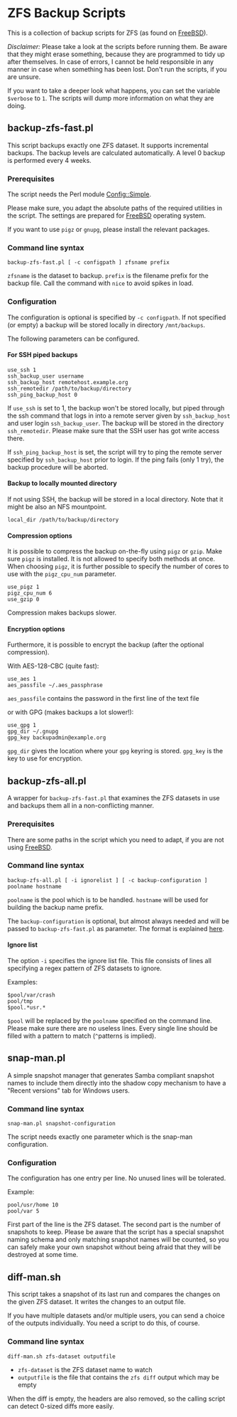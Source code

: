 # ZFS Backup Scripts

This is a collection of backup scripts for ZFS (as found
on [FreeBSD][]).

*Disclaimer:* Please take a look at the scripts before running them.
Be aware that they might erase something, because they are programmed
to tidy up after themselves. In case of errors, I cannot be held
responsible in any manner in case when something has been lost.
Don't run the scripts, if you are unsure.

If you want to take a deeper look what happens, you can set
the variable `$verbose` to `1`. The scripts will dump more
information on what they are doing.

## backup-zfs-fast.pl

This script backups exactly one ZFS dataset. It supports incremental
backups. The backup levels are calculated automatically. A level 0
backup is performed every 4 weeks.

### Prerequisites

The script needs the Perl module
[Config::Simple](http://search.cpan.org/~sherzodr/Config-Simple-4.59/Simple.pm).

Please make sure, you adapt the absolute paths of the required
utilities in the script. The settings are prepared for
[FreeBSD][] operating system.

If you want to use `pigz` or `gnupg`, please install the relevant packages.

### Command line syntax

```
backup-zfs-fast.pl [ -c configpath ] zfsname prefix
```

`zfsname` is the dataset to backup. `prefix` is the filename prefix for the
backup file. Call the command with `nice` to avoid spikes in load.

### Configuration<a name="backupconf"></a>

The configuration is optional is specified by `-c configpath`.
If not specified (or empty) a backup will be stored locally in directory
`/mnt/backups`.

The following parameters can be configured.

#### For SSH piped backups

```
use_ssh 1
ssh_backup_user username
ssh_backup_host remotehost.example.org
ssh_remotedir /path/to/backup/directory
ssh_ping_backup_host 0
```

If `use_ssh` is set to 1, the backup won't be stored locally, but
piped through the ssh command that logs in into a remote server
given by `ssh_backup_host` and user login `ssh_backup_user`.
The backup will be stored in the directory `ssh_remotedir`. Please
make sure that the SSH user has got write access there.

If `ssh_ping_backup_host` is set, the script will try to ping
the remote server specified by `ssh_backup_host` prior to login.
If the ping fails (only 1 try), the backup procedure will be aborted.

#### Backup to locally mounted directory

If not using SSH, the backup will be stored in a local directory.
Note that it might be also an NFS mountpoint.

```
local_dir /path/to/backup/directory
```

#### Compression options

It is possible to compress the backup on-the-fly using `pigz` or
`gzip`. Make sure `pigz` is installed. It is not allowed to specify
both methods at once. When choosing `pigz`, it is further possible
to specify the number of cores to use with the `pigz_cpu_num` parameter.

```
use_pigz 1
pigz_cpu_num 6
use_gzip 0
```

Compression makes backups slower.

#### Encryption options

Furthermore, it is possible to encrypt the backup (after the optional
compression).

With AES-128-CBC (quite fast):

```
use_aes 1
aes_passfile ~/.aes_passphrase
```

`aes_passfile` contains the password in the first line of the text file

or with GPG (makes backups a lot slower!):

```
use_gpg 1
gpg_dir ~/.gnupg
gpg_key backupadmin@example.org
```

`gpg_dir` gives the location where your `gpg` keyring is stored.
`gpg_key` is the key to use for encryption.

## backup-zfs-all.pl

A wrapper for `backup-zfs-fast.pl` that examines the
ZFS datasets in use and backups them all in a non-conflicting
manner.

### Prerequisites

There are some paths in the script which you need to adapt, if
you are not using [FreeBSD][].

### Command line syntax

```
backup-zfs-all.pl [ -i ignorelist ] [ -c backup-configuration ] poolname hostname
```

`poolname` is the pool which is to be handled. `hostname` will be used for
building the backup name prefix.

The `backup-configuration` is optional, but almost always needed and will
be passed to `backup-zfs-fast.pl` as parameter. The format is explained
<a href="#backupconf">here</a>.

#### Ignore list

The option `-i` specifies the ignore list file. This file consists of lines
all specifying a regex pattern of ZFS datasets to ignore.

Examples:

```
$pool/var/crash
pool/tmp
$pool.*usr.*
```

`$pool` will be replaced by the `poolname` specified on the command line.
Please make sure there are no useless lines. Every single line should be
filled with a pattern to match (`^`pattern`$` is implied).

## snap-man.pl

A simple snapshot manager that generates Samba compliant
snapshot names to include them directly into the shadow copy
mechanism to have a "Recent versions" tab for Windows users.

### Command line syntax

```
snap-man.pl snapshot-configuration
```

The script needs exactly one parameter which is the snap-man
configuration.

### Configuration

The configuration has one entry per line. No unused lines
will be tolerated.

Example:

```
pool/usr/home 10
pool/var 5
```

First part of the line is the ZFS dataset. The second part is
the number of snapshots to keep. Please be aware that the script
has a special snapshot naming schema and only matching snapshot
names will be counted, so you can safely make your own snapshot
without being afraid that they will be destroyed at some time.

## diff-man.sh

This script takes a snapshot of its last run and compares the
changes on the given ZFS dataset. It writes the changes to
an output file.

If you have multiple datasets and/or multiple users, you can
send a choice of the outputs individually. You need a script
to do this, of course.

### Command line syntax

```
diff-man.sh zfs-dataset outputfile
```

* `zfs-dataset` is the ZFS dataset name to watch
* `outputfile` is the file that contains the `zfs diff` output which may be empty

When the diff is empty, the headers are also removed, so the calling
script can detect 0-sized diffs more easily.

[FreeBSD]: http://www.freebsd.org/ "FreeBSD operating system"
